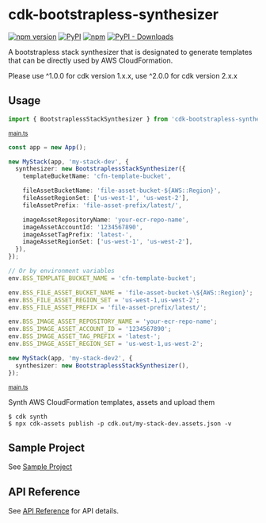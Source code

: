 # cdk-bootstrapless-synthesizer

[![npm version](https://img.shields.io/npm/v/cdk-bootstrapless-synthesizer)](https://www.npmjs.com/package/cdk-bootstrapless-synthesizer)
[![PyPI](https://img.shields.io/pypi/v/cdk-bootstrapless-synthesizer)](https://pypi.org/project/cdk-bootstrapless-synthesizer)
[![npm](https://img.shields.io/npm/dw/cdk-bootstrapless-synthesizer?label=npm%20downloads)](https://www.npmjs.com/package/cdk-bootstrapless-synthesizer)
[![PyPI - Downloads](https://img.shields.io/pypi/dw/cdk-bootstrapless-synthesizer?label=pypi%20downloads)](https://pypi.org/project/cdk-bootstrapless-synthesizer)

A bootstrapless stack synthesizer that is designated to generate templates that can be directly used by AWS CloudFormation.

Please use ^1.0.0 for cdk version 1.x.x, use ^2.0.0 for cdk version 2.x.x

## Usage
```ts
import { BootstraplessStackSynthesizer } from 'cdk-bootstrapless-synthesizer';
```
<small>[main.ts](sample/src/main.ts)</small>
```ts
const app = new App();

new MyStack(app, 'my-stack-dev', {
  synthesizer: new BootstraplessStackSynthesizer({
    templateBucketName: 'cfn-template-bucket',

    fileAssetBucketName: 'file-asset-bucket-${AWS::Region}',
    fileAssetRegionSet: ['us-west-1', 'us-west-2'],
    fileAssetPrefix: 'file-asset-prefix/latest/',

    imageAssetRepositoryName: 'your-ecr-repo-name',
    imageAssetAccountId: '1234567890',
    imageAssetTagPrefix: 'latest-',
    imageAssetRegionSet: ['us-west-1', 'us-west-2'],
  }),
});

// Or by environment variables
env.BSS_TEMPLATE_BUCKET_NAME = 'cfn-template-bucket';

env.BSS_FILE_ASSET_BUCKET_NAME = 'file-asset-bucket-\${AWS::Region}';
env.BSS_FILE_ASSET_REGION_SET = 'us-west-1,us-west-2';
env.BSS_FILE_ASSET_PREFIX = 'file-asset-prefix/latest/';

env.BSS_IMAGE_ASSET_REPOSITORY_NAME = 'your-ecr-repo-name';
env.BSS_IMAGE_ASSET_ACCOUNT_ID = '1234567890';
env.BSS_IMAGE_ASSET_TAG_PREFIX = 'latest-';
env.BSS_IMAGE_ASSET_REGION_SET = 'us-west-1,us-west-2';

new MyStack(app, 'my-stack-dev2', {
  synthesizer: new BootstraplessStackSynthesizer(),
});
```
<small>[main.ts](sample/src/main.ts)</small>

Synth AWS CloudFormation templates, assets and upload them

```shell
$ cdk synth
$ npx cdk-assets publish -p cdk.out/my-stack-dev.assets.json -v
```
## Sample Project

See [Sample Project](./sample/README.md)

## API Reference

See [API Reference](./API.md) for API details.
